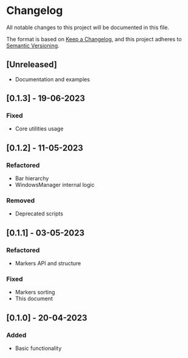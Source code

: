 # Changelog
All notable changes to this project will be documented in this file.

The format is based on [Keep a Changelog](https://keepachangelog.com/en/1.0.0/),
and this project adheres to [Semantic Versioning](https://semver.org/spec/v2.0.0.html).

## [Unreleased]
- Documentation and examples

## [0.1.3] - 19-06-2023
### Fixed
- Core utilities usage

## [0.1.2] - 11-05-2023
### Refactored
- Bar hierarchy
- WindowsManager internal logic
### Removed
- Deprecated scripts

## [0.1.1] - 03-05-2023
### Refactored
- Markers API and structure
### Fixed
- Markers sorting
- This document

## [0.1.0] - 20-04-2023
### Added
- Basic functionality
